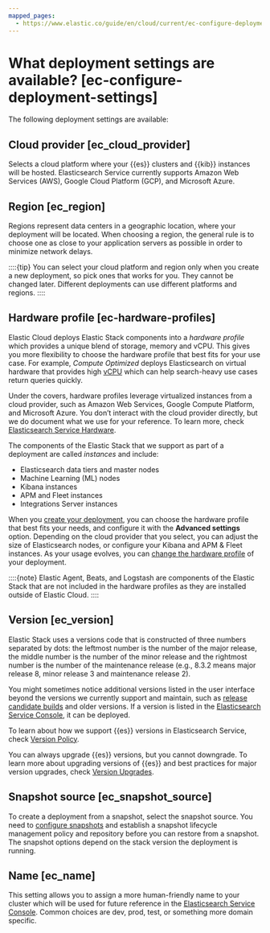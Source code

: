 ```yaml
---
mapped_pages:
  - https://www.elastic.co/guide/en/cloud/current/ec-configure-deployment-settings.html
---
```


# What deployment settings are available? [ec-configure-deployment-settings]

The following deployment settings are available:


## Cloud provider [ec_cloud_provider] 

Selects a cloud platform where your {{es}} clusters and {{kib}} instances will be hosted. Elasticsearch Service currently supports Amazon Web Services (AWS), Google Cloud Platform (GCP), and Microsoft Azure.


## Region [ec_region] 

Regions represent data centers in a geographic location, where your deployment will be located. When choosing a region, the general rule is to choose one as close to your application servers as possible in order to minimize network delays.

::::{tip} 
You can select your cloud platform and region only when you create a new deployment, so pick ones that works for you. They cannot be changed later. Different deployments can use different platforms and regions.
::::



## Hardware profile [ec-hardware-profiles] 

Elastic Cloud deploys Elastic Stack components into a *hardware profile* which provides a unique blend of storage, memory and vCPU. This gives you more flexibility to choose the hardware profile that best fits for your use case. For example, *Compute Optimized* deploys Elasticsearch on virtual hardware that provides high [vCPU](../../monitor/monitoring-data/ec-vcpu-boost-instance.md) which can help search-heavy use cases return queries quickly.

Under the covers, hardware profiles leverage virtualized instances from a cloud provider, such as Amazon Web Services, Google Compute Platform, and Microsoft Azure. You don’t interact with the cloud provider directly, but we do document what we use for your reference. To learn more, check [Elasticsearch Service Hardware](asciidocalypse://docs/cloud/docs/reference/cloud/cloud-hosted/hardware.md).

The components of the Elastic Stack that we support as part of a deployment are called *instances* and include:

* Elasticsearch data tiers and master nodes
* Machine Learning (ML) nodes
* Kibana instances
* APM and Fleet instances
* Integrations Server instances

When you [create your deployment](create-an-elastic-cloud-hosted-deployment.md), you can choose the hardware profile that best fits your needs, and configure it with the **Advanced settings** option. Depending on the cloud provider that you select, you can adjust the size of Elasticsearch nodes, or configure your Kibana and APM & Fleet instances. As your usage evolves, you can [change the hardware profile](ec-change-hardware-profile.md) of your deployment.

::::{note} 
Elastic Agent, Beats, and Logstash are components of the Elastic Stack that are not included in the hardware profiles as they are installed outside of Elastic Cloud.
::::



## Version [ec_version] 

Elastic Stack uses a versions code that is constructed of three numbers separated by dots: the leftmost number is the number of the major release, the middle number is the number of the minor release and the rightmost number is the number of the maintenance release (e.g., 8.3.2 means major release 8, minor release 3 and maintenance release 2).

You might sometimes notice additional versions listed in the user interface beyond the versions we currently support and maintain, such as [release candidate builds](available-stack-versions.md#ec-release-builds) and older versions. If a version is listed in the [Elasticsearch Service Console](https://cloud.elastic.co?page=docs&placement=docs-body), it can be deployed.

To learn about how we support {{es}} versions in Elasticsearch Service, check [Version Policy](available-stack-versions.md).

You can always upgrade {{es}} versions, but you cannot downgrade. To learn more about upgrading versions of {{es}} and best practices for major version upgrades, check [Version Upgrades](../../upgrade/deployment-or-cluster.md).


## Snapshot source [ec_snapshot_source] 

To create a deployment from a snapshot, select the snapshot source. You need to [configure snapshots](../../tools/snapshot-and-restore.md) and establish a snapshot lifecycle management policy and repository before you can restore from a snapshot. The snapshot options depend on the stack version the deployment is running.


## Name [ec_name] 

This setting allows you to assign a more human-friendly name to your cluster which will be used for future reference in the [Elasticsearch Service Console](https://cloud.elastic.co?page=docs&placement=docs-body). Common choices are dev, prod, test, or something more domain specific.

